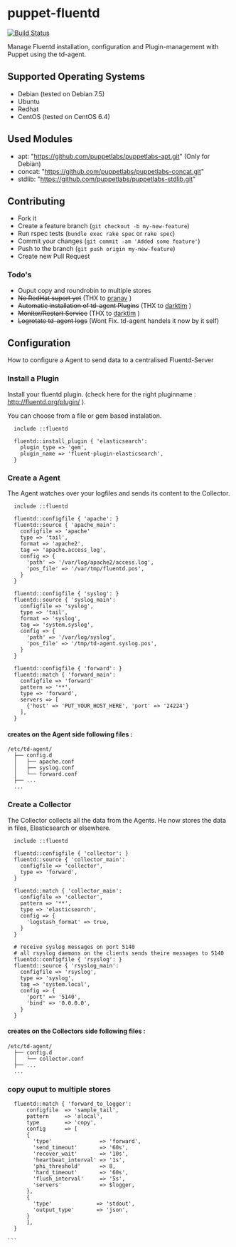 puppet-fluentd
==============

[![Build Status](https://travis-ci.org/mmz-srf/puppet-fluentd.png?branch=master)](https://travis-ci.org/mmz-srf/puppet-fluentd)

Manage Fluentd installation, configuration and Plugin-management with Puppet using the td-agent. 

## Supported Operating Systems
- Debian (tested on Debian 7.5) 
- Ubuntu 
- Redhat 
- CentOS (tested on CentOS 6.4)

## Used Modules 
- apt: "https://github.com/puppetlabs/puppetlabs-apt.git" (Only for Debian)
- concat: "https://github.com/puppetlabs/puppetlabs-concat.git"
- stdlib: "https://github.com/puppetlabs/puppetlabs-stdlib.git"

## Contributing
* Fork it
* Create a feature branch (`git checkout -b my-new-feature`)
* Run rspec tests (`bundle exec rake spec` or `rake spec`)
* Commit your changes (`git commit -am 'Added some feature'`)
* Push to the branch (`git push origin my-new-feature`)
* Create new Pull Request

### Todo's 
- Ouput copy and roundrobin to multiple stores
- ~~No RedHat suport yet~~ (THX to [pranav](https://github.com/pranav) ) 
- ~~Automatic installation of td-agent Plugins~~ (THX to [darktim](https://github.com/darktim) ) 
- ~~Monitor/Restart Service~~ (THX to [darktim](https://github.com/darktim) ) 
- ~~Logrotate td-agent logs~~ (Wont Fix. td-agent handels it now by it self)


## Configuration
How to configure a Agent to send data to a centralised Fluentd-Server

### Install a Plugin
Install your fluentd plugin. (check here for the right pluginname : http://fluentd.org/plugin/ ). 

You can choose from a file or gem based instalation. 
```
  include ::fluentd
  
  fluentd::install_plugin { 'elasticsearch': 
    plugin_type => 'gem',
    plugin_name => 'fluent-plugin-elasticsearch',
  }
```

### Create a Agent 
The Agent watches over your logfiles and sends its content to the Collector. 
```
  include ::fluentd
  
  fluentd::configfile { 'apache': }
  fluentd::source { 'apache_main': 
    configfile => 'apache'
    type => 'tail',
    format => 'apache2',
    tag => 'apache.access_log',
    config => {
      'path' => '/var/log/apache2/access.log',
      'pos_file' => '/var/tmp/fluentd.pos',
    }
  }
  
  fluentd::configfile { 'syslog': }
  fluentd::source { 'syslog_main': 
    configfile => 'syslog',
    type => 'tail',
    format => 'syslog',
    tag => 'system.syslog',
    config => {
      'path' => '/var/log/syslog',
      'pos_file' => '/tmp/td-agent.syslog.pos',
    }
  }
  
  fluentd::configfile { 'forward': }
  fluentd::match { 'forward_main': 
    configfile => 'forward'
    pattern => '**',
    type => 'forward',
    servers => [
      {'host' => 'PUT_YOUR_HOST_HERE', 'port' => '24224'}
    ],
  }
```
#### creates on the Agent side following files : 
```
/etc/td-agent/
  ├── config.d
  │   ├── apache.conf
  │   ├── syslog.conf
  │   └── forward.conf
  ├── ...
  ...
```

### Create a Collector 
The Collector collects all the data from the Agents. He now stores the data in files, Elasticsearch or elsewhere. 
```
  include ::fluentd

  fluentd::configfile { 'collector': }
  fluentd::source { 'collector_main':
    configfile => 'collector',
    type => 'forward',
  }
  
  fluentd::match { 'collector_main':
    configfile => 'collector',
    pattern => '**',
    type => 'elasticsearch',
    config => {
      'logstash_format' => true,
    }
  }
  
  # receive syslog messages on port 5140
  # all rsyslog daemons on the clients sends theire messages to 5140
  fluentd::configfile { 'rsyslog': }
  fluentd::source { 'rsyslog_main':
    configfile => 'rsyslog',
    type => 'syslog',
    tag => 'system.local',
    config => {
      'port' => '5140',
      'bind' => '0.0.0.0',
    }
  }
```

#### creates on the Collectors side following files : 
```
/etc/td-agent/
  ├── config.d
  │   └── collector.conf
  ├── ...
  ...
```
 
### copy ouput to multiple stores
````
  fluentd::match { 'forward_to_logger':
      configfile  => 'sample_tail',
      pattern     => 'alocal',
      type        => 'copy',
      config      => [
      {
        'type'               => 'forward',
        'send_timeout'       => '60s',
        'recover_wait'       => '10s',
        'heartbeat_interval' => '1s',
        'phi_threshold'      => 8,
        'hard_timeout'       => '60s',
        'flush_interval'     => '5s',
        'servers'            => $logger,
      },
      {
        'type'              => 'stdout',
        'output_type'       => 'json',
      }
      ],
  }

```
